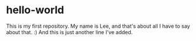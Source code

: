 # hello-world
This is my first repository.
My name is Lee, and that's about all I have to say about that. :)
And this is just another line I've added.
